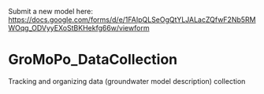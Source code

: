 Submit a new model here: https://docs.google.com/forms/d/e/1FAIpQLSeOgQtYLJALacZQfwF2Nb5RMWOqg_ODVyyEXoStBKHekfg66w/viewform

# GroMoPo_DataCollection
Tracking and organizing data (groundwater model description) collection
